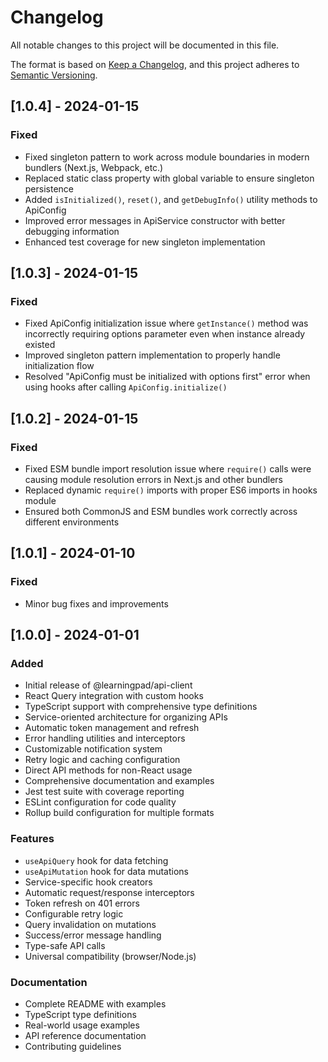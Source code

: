 # Changelog

All notable changes to this project will be documented in this file.

The format is based on [Keep a Changelog](https://keepachangelog.com/en/1.0.0/),
and this project adheres to [Semantic Versioning](https://semver.org/spec/v2.0.0.html).

## [1.0.4] - 2024-01-15

### Fixed

- Fixed singleton pattern to work across module boundaries in modern bundlers (Next.js, Webpack, etc.)
- Replaced static class property with global variable to ensure singleton persistence
- Added `isInitialized()`, `reset()`, and `getDebugInfo()` utility methods to ApiConfig
- Improved error messages in ApiService constructor with better debugging information
- Enhanced test coverage for new singleton implementation

## [1.0.3] - 2024-01-15

### Fixed

- Fixed ApiConfig initialization issue where `getInstance()` method was incorrectly requiring options parameter even when instance already existed
- Improved singleton pattern implementation to properly handle initialization flow
- Resolved "ApiConfig must be initialized with options first" error when using hooks after calling `ApiConfig.initialize()`

## [1.0.2] - 2024-01-15

### Fixed

- Fixed ESM bundle import resolution issue where `require()` calls were causing module resolution errors in Next.js and other bundlers
- Replaced dynamic `require()` imports with proper ES6 imports in hooks module
- Ensured both CommonJS and ESM bundles work correctly across different environments

## [1.0.1] - 2024-01-10

### Fixed

- Minor bug fixes and improvements

## [1.0.0] - 2024-01-01

### Added

- Initial release of @learningpad/api-client
- React Query integration with custom hooks
- TypeScript support with comprehensive type definitions
- Service-oriented architecture for organizing APIs
- Automatic token management and refresh
- Error handling utilities and interceptors
- Customizable notification system
- Retry logic and caching configuration
- Direct API methods for non-React usage
- Comprehensive documentation and examples
- Jest test suite with coverage reporting
- ESLint configuration for code quality
- Rollup build configuration for multiple formats

### Features

- `useApiQuery` hook for data fetching
- `useApiMutation` hook for data mutations
- Service-specific hook creators
- Automatic request/response interceptors
- Token refresh on 401 errors
- Configurable retry logic
- Query invalidation on mutations
- Success/error message handling
- Type-safe API calls
- Universal compatibility (browser/Node.js)

### Documentation

- Complete README with examples
- TypeScript type definitions
- Real-world usage examples
- API reference documentation
- Contributing guidelines
